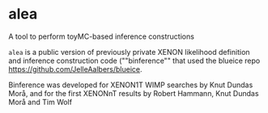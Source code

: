 # alea
A tool to perform toyMC-based inference constructions

`alea` is a public version of previously private XENON likelihood definition and inference construction code (""binference"" that used the blueice repo https://github.com/JelleAalbers/blueice. 

Binference was developed for XENON1T WIMP searches by Knut Dundas Morå, and for the first XENONnT results by Robert Hammann, Knut Dundas Morå and Tim Wolf

